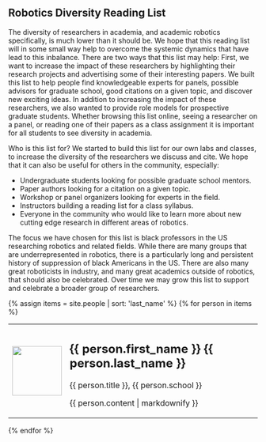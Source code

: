 ## Robotics Diversity Reading List

The diversity of researchers in academia, and academic robotics specifically, is much lower than it should be. We hope that this reading list will in some small way help to overcome the systemic dynamics that have lead to this inbalance. There are two ways that this list may help: 
First, we want to increase the impact of these researchers by highlighting their research projects and advertising some of their interesting papers. We built this list to help people find knowledgeable experts for panels, possible advisors for graduate school, good citations on a given topic, and discover new exciting ideas. 
In addition to increasing the impact of these researchers, we also wanted to provide role models for prospective graduate students. Whether browsing this list online, seeing a researcher on a panel, or reading one of their papers as a class assignment it is important for all students to see diversity in academia. 

Who is this list for? We started to build this list for our own labs and classes, to increase the diversity of the researchers we discuss and cite. We hope that it can also be useful for others in the community, especially:
* Undergraduate students looking for possible graduate school mentors.
* Paper authors looking for a citation on a given topic.
* Workshop or panel organizers looking for experts in the field.
* Instructors building a reading list for a class syllabus.
* Everyone in the community who would like to learn more about new cutting edge research in different areas of robotics.

The focus we have chosen for this list is black professors in the US researching robotics and related fields. While there are many groups that are underrepresented in robotics, there is a particularly long and persistent history of suppression of black Americans in the US. There are also many great roboticists in industry, and many great academics outside of robotics, that should also be celebrated. Over time we may grow this list to support and celebrate a broader group of researchers.


{% assign items = site.people | sort: 'last_name' %}
{% for person in items %}
<div class="person">
  <table border="0px">
    <tr>
    <td><img src="{{ person.image  }}" width="100px"></td>
    <td>
      <h2>{{ person.first_name }} {{ person.last_name }}</h2>
      <p>{{ person.title }}, {{  person.school  }} </p>
      <p>{{ person.content | markdownify }}</p>
    </td>
    </tr>
  </table>
</div>
{% endfor %}
